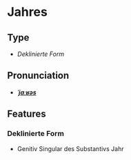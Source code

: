 # Jahres
## Type
- _Deklinierte Form_
## Pronunciation
- **_[ˈjaːʁəs](https://commons.wikimedia.org/wiki/File:De-Jahres.ogg)_**
## Features
### Deklinierte Form
- Genitiv Singular des Substantivs Jahr
